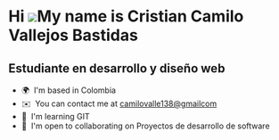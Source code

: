 Hi ![](https://user-images.githubusercontent.com/18350557/176309783-0785949b-9127-417c-8b55-ab5a4333674e.gif)My name is Cristian Camilo Vallejos Bastidas
=========================================================================================================================================================

Estudiante en desarrollo y diseño web
-------------------------------------

* 🌍  I'm based in Colombia
* ✉️  You can contact me at [camilovalle138@gmailcom](mailto:camilovalle138@gmailcom)
* 🧠  I'm learning GIT
* 🤝  I'm open to collaborating on Proyectos de desarrollo de software
